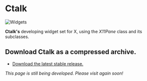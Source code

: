 # Ctalk 

![Widgets](https://sourceforge.net/p/ctalk/screenshot/filedialog_screenshot_800x600.jpg)

**Ctalk's** developing widget set for X, using the *X11Pane* class and its subclasses.

## Download Ctalk as a compressed archive.
- [Download the latest stable release.](https://github.com/ctalk/ctalk/archive/release.zip)

*This page is still being developed. Please visit again soon!*
